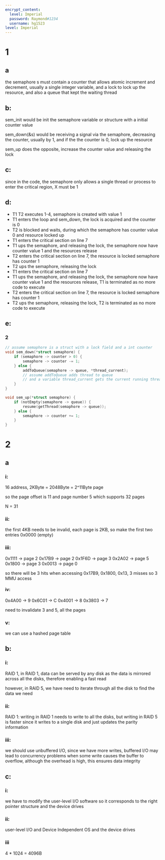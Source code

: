 ```yaml
---
encrypt_content:
  level: Imperial
  password: Raymond#1234
  username: hg1523
level: Imperial
---
```

# 1
## a
the semaphore s must contain a counter that allows atomic increment and decrement, usually a single integer variable, and a lock to lock up the resource, and also a queue that kept the waiting thread

## b:
sem_init would be init the semaphore variable or structure with a initial counter value

sem_down(&s) would be receiving a signal via the semaphore, decreasing the counter, usually by 1, and if the the counter is 0, lock up the resource

sem_up does the opposite, increase the counter value and releasing the lock

## c:
since in the code, the semaphore only allows a single thread or process to enter the critical region, X must be 1

## d:
- T1 T2 executes 1-4, semaphore is created with value 1
- T1 enters the loop and sem_down, the lock is acquired and the counter is 0
- T2 is blocked and waits, during which the semaphore has counter value 0 and resource locked up
- T1 enters the critical section on line 7
- T1 ups the semaphore, and releasing the lock, the semaphore now have counter value 1 and the resources release
- T2 enters the critical section on line 7, the resource is locked semaphore has counter 1
- T2 ups the semaphore, releasing the lock
- T1 enters the critical section on line 7
- T1 ups the semaphore, and releasing the lock, the semaphore now have counter value 1 and the resources release, T1 is terminated as no more code to execute
- T2 enters the critical section on line 7, the resource is locked semaphore has counter 1
- T2 ups the semaphore, releasing the lock, T2 is terminated as no more code to execute

## e:
### 2
```C
// assume semaphore is a struct with a lock field and a int counter
void sem_down(*struct semaphore) {
	if (semaphore -> counter > 0) {
		semaphore -> counter -= 1;
	} else {
		addToQueue(semaphore -> queue, *thread_current);
		// assume addToQueue adds thread to queue
		// and a variable thread_current gets the current running thread
	}
}

void sem_up(*struct semaphore) {
	if (notEmpty(semaphore -> queue)) {
		resume(getThread(semaphore -> queue));
	} else {
		semaphore -> counter += 1;
	}
}
```

# 2
## a
### i:
16 address, 2KByte = 2048Byte = 2^11Byte page

so the page offset is 11 and page number 5 which supports 32 pages

N = 31

### ii:
the first 4KB needs to be invalid, each page is 2KB, so make the first two entries 0x0000 (empty)

### iii:
0x1111 -> page 2
0x17B9 -> page 2 
0x1F6D -> page 3
0x2A02 -> page 5
0x1800 -> page 3
0x0013 -> page 0

so there will be 3 hits when accessing 0x17B9, 0x1800, 0x13, 3 misses so 3 MMU access

#### iv:
0x4A00 -> 9
0x6C01 -> C
0x4001 -> 8
0x3803 -> 7

need to invalidate 3 and 5, all the pages

### v:
we can use a hashed page table

## b:
### i:
RAID 1, in RAID 1, data can be served by any disk as the data is mirrored across all the disks, therefore enabling a fast read

however, in RAID 5, we have need to iterate through all the disk to find the data we need
### ii:
RAID 1: writing in RAID 1 needs to write to all the disks, but writing in RAID 5 is faster since it writes to a single disk and just updates the parity information

### iii:
we should use unbuffered I/O, since we have more writes, buffered I/O may lead to concurrency problems when some write causes the buffer to overflow, although the overhead is high, this ensures data integrity

## c:
### i:
we have to modify the user-level I/O software so it corresponds to the right pointer structure and the device drives

### ii:
user-level I/O and Device Independent OS and the device drives

### iii

4 * 1024 = 4096B